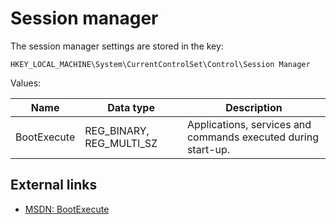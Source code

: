 # Session manager

The session manager settings are stored in the key:

```
HKEY_LOCAL_MACHINE\System\CurrentControlSet\Control\Session Manager
```

Values:

Name | Data type | Description
--- | --- | ---
BootExecute | REG_BINARY, REG_MULTI_SZ | Applications, services and commands executed during start-up.

## External links

* [MSDN: BootExecute](http://technet.microsoft.com/en-us/library/cc963230.aspx)

